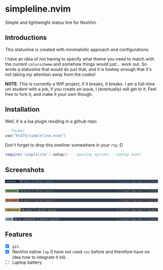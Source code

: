 # simpleline.nvim

Simple and lightweight status line for NeoVim.

## Introductions

This statusline is created with minimalistic approach and configurations.

I have an idea of not having to specify what theme you need to match with the current
`colorscheme` and somehow things would just... work out. So wrote a statusline that would
do just that, and it is lowkey enough that it's not taking my attention away from the codes!

**NOTE**: This is currently a WIP project, if it breaks, it breaks. I am a full-time uni student with a job,
if you create an issue, I (eventually) will get to it. Feel free to fork it, and make it your own though.

## Installation

Well, it is a lua plugin residing in a github repo

```lua
-- Packer
use("hn275/simpleline.nvim")
```

Don't forget to drop this oneliner somewhere in your `rtp` :D

```lua
require('simpleline').setup() -- passing options - coming soon!
```

## Screenshots

![](./screenshots/normal.png)

![](./screenshots/insert.png)

![](./screenshots/visual.png)

![](./screenshots/replace.png)

![](./screenshots/cmd.png)

## Features

- [x] `git`.
- [x] NeoVim native `lsp` (I have not used `coc` before and therefore have no idea how to integrate it lol).
- [ ] Laptop battery.
